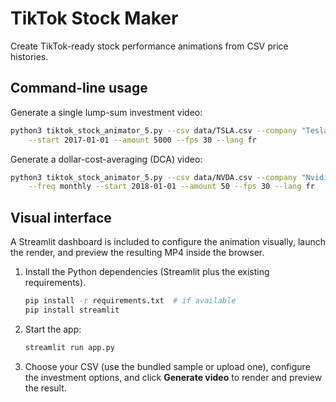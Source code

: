 # TikTok Stock Maker

Create TikTok-ready stock performance animations from CSV price histories.

## Command-line usage

Generate a single lump-sum investment video:

```bash
python3 tiktok_stock_animator_5.py --csv data/TSLA.csv --company "Tesla" --mode fixed \
    --start 2017-01-01 --amount 5000 --fps 30 --lang fr
```

Generate a dollar-cost-averaging (DCA) video:

```bash
python3 tiktok_stock_animator_5.py --csv data/NVDA.csv --company "Nvidia" --mode dca \
    --freq monthly --start 2018-01-01 --amount 50 --fps 30 --lang fr
```

## Visual interface

A Streamlit dashboard is included to configure the animation visually, launch the
render, and preview the resulting MP4 inside the browser.

1. Install the Python dependencies (Streamlit plus the existing requirements).
   ```bash
   pip install -r requirements.txt  # if available
   pip install streamlit
   ```
2. Start the app:
   ```bash
   streamlit run app.py
   ```
3. Choose your CSV (use the bundled sample or upload one), configure the
   investment options, and click **Generate video** to render and preview the
   result.
